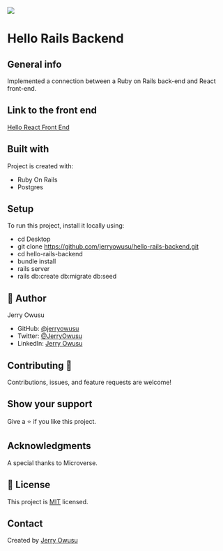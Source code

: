 ![](https://img.shields.io/badge/Microverse-blueviolet)

# Hello Rails Backend

 ## General info
  Implemented a connection between a Ruby on Rails back-end and React front-end.

## Link to the front end

[Hello React Front End](https://github.com/jerryowusu/hello-react-frontend)

 ## Built with
Project is created with:
 * Ruby On Rails
 * Postgres


## Setup
To run this project, install it locally using:
- cd Desktop
- git clone https://github.com/jerryowusu/hello-rails-backend.git
- cd hello-rails-backend
- bundle install
- rails server
- rails db:create db:migrate db:seed


## 👤 Author
Jerry Owusu

- GitHub: [@jerryowusu](https://github.com/jerryowusu)
- Twitter: [@JerryOwusu](https://twitter.com/JerryOwusu)
- LinkedIn: [Jerry Owusu](https://linkedin.com/in/Jerry-Owusu-5430065b)

## Contributing :handshake:
Contributions, issues, and feature requests are welcome!

## Show your support
Give a 	:star: if you like this project.


## Acknowledgments

A special thanks to Microverse.

## 📝 License

This project is [MIT](LICENCE.md) licensed.

## Contact
Created by [Jerry Owusu](https://github.com/jerryowusu)
